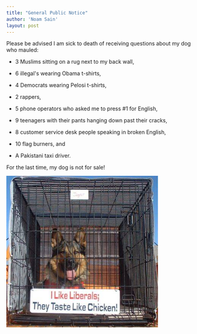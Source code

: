 ```yaml
---
title: "General Public Notice"
author: 'Noam Sain'
layout: post
---
```


Please be advised I am sick to death of receiving questions about my dog who mauled:

- 3 Muslims sitting on a rug next to my back wall,

- 6 illegal's wearing Obama t-shirts,

- 4 Democrats wearing Pelosi t-shirts,

- 2 rappers,

- 5 phone operators who asked me to press #1 for English,

- 9 teenagers with their pants hanging down past their cracks,

- 8 customer service desk people speaking in broken English,

- 10 flag burners, and

- A Pakistani taxi driver.

For the last time, my dog is not for sale!

![Liberals taste like chicken](/assets/2014/2014-12-liberals-taste-like-chicken.jpg "Liberals taste like chicken")
